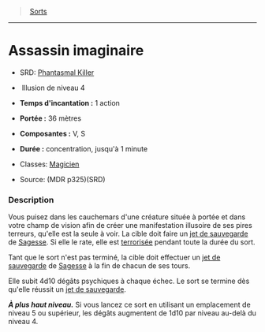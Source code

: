﻿---
!SpellItem
Name: Assassin imaginaire
AltName: '[Phantasmal Killer](srd_spells_phantasmal_killer.md)'
Type: Illusion
Level: 4
CastingTime: 1 action
Range: 36 mètres
Components: V, S
Duration: concentration, jusqu'à 1 minute
Classes: '[Magicien](hd_wizard.md)'
Family: SpellHD
Source: (MDR p325)(SRD)
Id: spells_hd.md#assassin-imaginaire
ParentLink: spells_hd.md#sorts
ParentName: Sorts
NameLevel: 1
Attributes: {}
---
> [Sorts](hd_spells.md)

---

# Assassin imaginaire

- SRD: [Phantasmal Killer](srd_spells_phantasmal_killer.md)

-  Illusion de niveau 4

- **Temps d'incantation :** 1 action

- **Portée :** 36 mètres

- **Composantes :** V, S

- **Durée :** concentration, jusqu'à 1 minute

- Classes: [Magicien](hd_wizard.md)

- Source: (MDR p325)(SRD)

### Description

Vous puisez dans les cauchemars d'une créature située à portée et dans votre champ de vision afin de créer une manifestation illusoire de ses pires terreurs, qu'elle est la seule à voir. La cible doit faire un [jet de sauvegarde](hd_abilities_jets_de_sauvegarde.md) de [Sagesse](hd_abilities_wisdom.md). Si elle le rate, elle est [terrorisée](hd_conditions_terrorise.md) pendant toute la durée du sort.

Tant que le sort n'est pas terminé, la cible doit effectuer un [jet de sauvegarde](hd_abilities_jets_de_sauvegarde.md) de [Sagesse](hd_abilities_wisdom.md) à la fin de chacun de ses tours.

Elle subit 4d10 dégâts psychiques à chaque échec. Le sort se termine dès qu'elle réussit un [jet de sauvegarde](hd_abilities_jets_de_sauvegarde.md).

**_À plus haut niveau._** Si vous lancez ce sort en utilisant un emplacement de niveau 5 ou supérieur, les dégâts augmentent de 1d10 par niveau au-delà du niveau 4.

